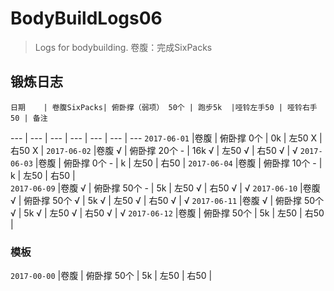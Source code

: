 # BodyBuildLogs06
>Logs for bodybuilding.
>卷腹：完成SixPacks 

## 锻炼日志

    日期    | 卷腹SixPacks| 俯卧撑（弱项） 50个 | 跑步5k  |哑铃左手50 | 哑铃右手50 | 备注
---   |    ---   |  ---    |  ---   |    ---   |    ---    | ---
 `2017-06-01` |卷腹   | 俯卧撑 0个  | 0k  | 左50  X | 右50 X | 
 `2017-06-02` |卷腹 √ | 俯卧撑 20个 - | 16k √ | 左50 √ | 右50 √ | √ 
 `2017-06-03` |卷腹   | 俯卧撑 0个 - | k  | 左50  | 右50  | 
 `2017-06-04` |卷腹   | 俯卧撑 10个 - | k  | 左50  | 右50  |  
 `2017-06-09` |卷腹 √  | 俯卧撑 50个 - | 5k  | 左50 √ | 右50 √ | √ 
 `2017-06-10` |卷腹 √  | 俯卧撑 50个 √ | 5k √ | 左50 √ | 右50 √ | √ 
 `2017-06-11` |卷腹 √  | 俯卧撑 50个 √ | 5k √ | 左50 √ | 右50 √ | √ 
 `2017-06-12` |卷腹   | 俯卧撑 50个  | 5k  | 左50  | 右50  | 

### 模板

`2017-00-00` |卷腹  | 俯卧撑 50个  | 5k  | 左50  | 右50  | 


